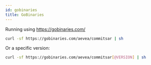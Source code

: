 ```yaml
---
id: gobinaries
title: GoBinaries
---
```


Running using <https://gobinaries.com/>

```sh
curl -sf https://gobinaries.com/aevea/commitsar | sh
```

Or a specific version:

```sh
curl -sf https://gobinaries.com/aevea/commitsar[@VERSION] | sh
```
